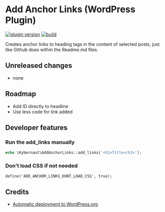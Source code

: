 # Add Anchor Links (WordPress Plugin)

[![plugin version](https://img.shields.io/wordpress/plugin/v/add-anchor-links.svg)](https://wordpress.org/plugins/add-anchor-links)
[![build](https://travis-ci.com/vyskoczilova/add-anchor-links.svg?branch=master)](https://travis-ci.com/github/vyskoczilova/add-anchor-links)

Creates anchor links to heading tags in the content of selected posts, just like Github does within the Readme.md files.

## Unreleased changes
* none

## Roadmap
* Add ID directly to headline
* Use less code for link added

## Developer features

### Run the add_links manually

```php
echo \Kybernaut\AddAnchorLinks::add_links('<h1>Title</h1>');
```

### Don't load CSS if not needed

	define('ADD_ANCHOR_LINKS_DONT_LOAD_CSS', true);

## Credits

* [Automatic deployment to WordPress.org](https://github.com/10up/action-wordpress-plugin-deploy)
